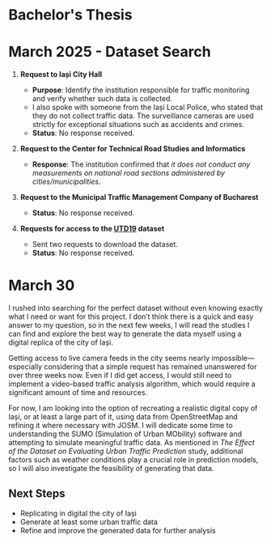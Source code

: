 # Bachelor's Thesis

# March 2025 - Dataset Search

1. **Request to Iași City Hall**  
   - **Purpose**: Identify the institution responsible for traffic monitoring and verify whether such data is collected.
   - I also spoke with someone from the Iași Local Police, who stated that they do not collect traffic data. The surveillance cameras are used strictly for exceptional situations such as accidents and crimes.  
   - **Status**: No response received.  

2. **Request to the Center for Technical Road Studies and Informatics**  
   - **Response**: The institution confirmed that *it does not conduct any measurements on national road sections administered by cities/municipalities*.  

3. **Request to the Municipal Traffic Management Company of Bucharest**  
   - **Status**: No response received.  

4. **Requests for access to the [UTD19](https://utd19.ethz.ch) dataset**  
   - Sent two requests to download the dataset.  
   - **Status**: No response received.  

# March 30

I rushed into searching for the perfect dataset without even knowing exactly what I need or want for this project. I don’t think there is a quick and easy answer to my question, so in the next few weeks, I will read the studies I can find and explore the best way to generate the data myself using a digital replica of the city of Iași.

Getting access to live camera feeds in the city seems nearly impossible—especially considering that a simple request has remained unanswered for over three weeks now. Even if I did get access, I would still need to implement a video-based traffic analysis algorithm, which would require a significant amount of time and resources.

For now, I am looking into the option of recreating a realistic digital copy of Iași, or at least a large part of it, using data from OpenStreetMap and refining it where necessary with JOSM. I will dedicate some time to understanding the SUMO (Simulation of Urban MObility) software and attempting to simulate meaningful traffic data. As mentioned in *The Effect of the Dataset on Evaluating Urban Traffic Prediction* study, additional factors such as weather conditions play a crucial role in prediction models, so I will also investigate the feasibility of generating that data.

## Next Steps

- Replicating in digital the city of Iași
- Generate at least some urban traffic data
- Refine and improve the generated data for further analysis  

